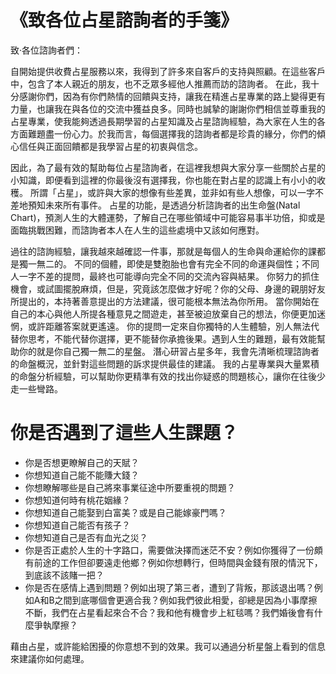 《致各位占星諮詢者的手箋》
=========================
致·各位諮詢者們：

自開始提供收費占星服務以來，我得到了許多來自客戶的支持與照顧。在這些客戶中，包含了本人親近的朋友，也不乏眾多經他人推薦而訪的諮詢者。
在此，我十分感謝你們，因為有你們熱情的回饋與支持，讓我在精進占星專業的路上變得更有力量，也讓我在與各位的交流中獲益良多。同時也誠摯的謝謝你們相信並尊重我的占星專業，使我能夠透過長期學習的占星知識及占星諮詢經驗，為大家在人生的各方面難題盡一份心力。於我而言，每個選擇我的諮詢者都是珍貴的緣分，你們的傾心信任與正面回饋都是我學習占星的初衷與信念。

因此，為了最有效的幫助每位占星諮詢者，在這裡我想與大家分享一些關於占星的小知識，即便看到這裡的你最後沒有選擇我，你也能在對占星的認識上有小小的收穫。
所謂「占星」，或許與大家的想像有些差異，並非如有些人想像，可以一字不差地預知未來所有事件。
占星的功能，是透過分析諮詢者的出生命盤(Natal Chart)，預測人生的大體運勢，了解自己在哪些領域中可能容易事半功倍，抑或是面臨挑戰困難，而諮詢者本人在人生的這些處境中又該如何應對。

過往的諮詢經驗，讓我越來越確認一件事，那就是每個人的生命與命運給你的課都是獨一無二的。
不同的個體，即使是雙胞胎也會有完全不同的命運與個性；不同人一字不差的提問，最終也可能導向完全不同的交流內容與結果。
你努力的抓住機會，或試圖擺脫麻煩，但是，究竟該怎麼做才好呢？你的父母、身邊的親朋好友所提出的，本持著善意提出的方法建議，很可能根本無法為你所用。
當你開始在自己的本心與他人所提各種意見之間遊走，甚至被迫放棄自己的想法，你便更加迷惘，或許距離答案就更遙遠。
你的提問一定來自你獨特的人生體驗，別人無法代替你思考，不能代替你選擇，更不能替你承擔後果。遇到人生的難題，最有效能幫助你的就是你自己獨一無二的星盤。
潛心研習占星多年，我會先清晰梳理諮詢者的命盤概況，並針對這些問題的訴求提供最佳的建議。
我的占星專業與大量累積的命盤分析經驗，可以幫助你更精準有效的找出你疑惑的問題核心，讓你在往後少走一些彎路。

你是否遇到了這些人生課題？
=========================
- 你是否想更瞭解自己的天賦？
- 你想知道自己能不能賺大錢？
- 你想瞭解哪些是自己將來事業征途中所要重視的問題？
- 你想知道何時有桃花姻緣？
- 你想知道自己能娶到白富美？或是自己能嫁豪門嗎？
- 你想知道自己能否有孩子？
- 你想知道自己是否有血光之災？
- 你是否正處於人生的十字路口，需要做決擇而迷茫不安？例如你獲得了一份頗有前途的工作但卻要遠走他鄉？例如你想轉行，但時間與金錢有限的情況下，到底該不該賭一把？
- 你是否在感情上遇到問題？例如出現了第三者，遭到了背叛，那該退出嗎？例如A和B之間到底哪個會更適合我？例如我們彼此相愛，卻總是因為小事摩擦不斷，我們在占星看起來合不合？我和他有機會步上紅毯嗎？我們婚後會有什麼爭執摩擦？

藉由占星，或許能給困擾的你意想不到的效果。我可以通過分析星盤上看到的信息來建議你如何處理。

